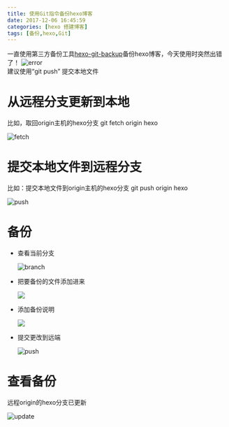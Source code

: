 ```yaml
---
title: 使用Git指令备份hexo博客
date: 2017-12-06 16:45:59
categories: [hexo 搭建博客]
tags: [备份,hexo,Git]
---
```

一直使用第三方备份工具[hexo-git-backup][1]备份hexo博客，今天使用时突然出错了！
![error][2]  
建议使用“git push” 提交本地文件
<!--more-->
# 从远程分支更新到本地   
比如，取回origin主机的hexo分支  git fetch origin hexo  

![fetch][3]
# 提交本地文件到远程分支
比如：提交本地文件到origin主机的hexo分支 git push origin hexo

![push][4]
# 备份

- 查看当前分支

	![branch][6]

- 把要备份的文件添加进来   

	![][7]  

- 添加备份说明  

	![][8]  

- 提交更改到远端  
	
	![push][9]

# 查看备份
远程origin的hexo分支已更新    

![update][5]




[1]: https://github.com/coneycode/hexo-git-backup
[2]: http://p0j682kwo.bkt.clouddn.com/hexo_back_error.png
[3]: http://p0j682kwo.bkt.clouddn.com/git-fetch.png
[4]: http://p0j682kwo.bkt.clouddn.com/git-push.png
[5]: http://p0j682kwo.bkt.clouddn.com/hexo-update.png
[6]: http://p0j682kwo.bkt.clouddn.com/git_branch.png
[7]: http://p0j682kwo.bkt.clouddn.com/git_add.png
[8]: http://p0j682kwo.bkt.clouddn.com/git_commit_m.png
[9]: http://p0j682kwo.bkt.clouddn.com/git-push.png